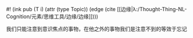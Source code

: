 #! (ink pub (T i) (attr (type Topic)) (edge (cite [[边缘|λ:/Thought-Thing-NL-Cognition/元素/思维工具/边缘/边缘]])))


我们只能注意到意识焦点的事物，在他之外的事物我们是注意不到的等效于忘记